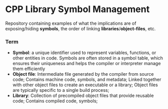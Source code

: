 # CPP Library Symbol Management

Repository containing examples of what the implications are of exposing/hiding **symbols**, the order of linking **libraries**/**object-files**, etc.

### Term 
- **Symbol**: a unique identifier used to represent variables, functions, or other entities in code. Symbols are often stored in a symbol table, which ensures their uniqueness and helps the compiler or interpreter manage them efficiently
- **Object file**: Intermediate file generated by the compiler from source code; Contains machine code, symbols, and metadata; Linked together with other object files to create an executable or a library; Object files are typically specific to a single build process; 
- **Library**: Collection of precompiled object files that provide reusable code; Contains compiled code, symbols;